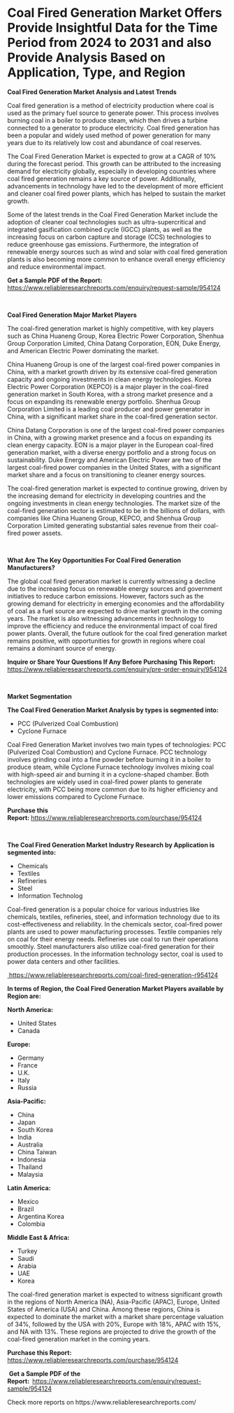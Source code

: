 <p><h1>Coal Fired Generation Market Offers Provide Insightful Data for the Time Period from 2024 to 2031 and also Provide Analysis Based on Application, Type, and Region</h1></p><p><strong>Coal Fired Generation Market Analysis and Latest Trends</strong></p>
<p><p>Coal fired generation is a method of electricity production where coal is used as the primary fuel source to generate power. This process involves burning coal in a boiler to produce steam, which then drives a turbine connected to a generator to produce electricity. Coal fired generation has been a popular and widely used method of power generation for many years due to its relatively low cost and abundance of coal reserves.</p><p>The Coal Fired Generation Market is expected to grow at a CAGR of 10% during the forecast period. This growth can be attributed to the increasing demand for electricity globally, especially in developing countries where coal fired generation remains a key source of power. Additionally, advancements in technology have led to the development of more efficient and cleaner coal fired power plants, which has helped to sustain the market growth.</p><p>Some of the latest trends in the Coal Fired Generation Market include the adoption of cleaner coal technologies such as ultra-supercritical and integrated gasification combined cycle (IGCC) plants, as well as the increasing focus on carbon capture and storage (CCS) technologies to reduce greenhouse gas emissions. Furthermore, the integration of renewable energy sources such as wind and solar with coal fired generation plants is also becoming more common to enhance overall energy efficiency and reduce environmental impact.</p></p>
<p><strong>Get a Sample PDF of the Report:&nbsp;</strong> <a href="https://www.reliableresearchreports.com/enquiry/request-sample/954124">https://www.reliableresearchreports.com/enquiry/request-sample/954124</a></p>
<p>&nbsp;</p>
<p><strong>Coal Fired Generation Major Market Players</strong></p>
<p><p>The coal-fired generation market is highly competitive, with key players such as China Huaneng Group, Korea Electric Power Corporation, Shenhua Group Corporation Limited, China Datang Corporation, EON, Duke Energy, and American Electric Power dominating the market.</p><p>China Huaneng Group is one of the largest coal-fired power companies in China, with a market growth driven by its extensive coal-fired generation capacity and ongoing investments in clean energy technologies. Korea Electric Power Corporation (KEPCO) is a major player in the coal-fired generation market in South Korea, with a strong market presence and a focus on expanding its renewable energy portfolio. Shenhua Group Corporation Limited is a leading coal producer and power generator in China, with a significant market share in the coal-fired generation sector.</p><p>China Datang Corporation is one of the largest coal-fired power companies in China, with a growing market presence and a focus on expanding its clean energy capacity. EON is a major player in the European coal-fired generation market, with a diverse energy portfolio and a strong focus on sustainability. Duke Energy and American Electric Power are two of the largest coal-fired power companies in the United States, with a significant market share and a focus on transitioning to cleaner energy sources.</p><p>The coal-fired generation market is expected to continue growing, driven by the increasing demand for electricity in developing countries and the ongoing investments in clean energy technologies. The market size of the coal-fired generation sector is estimated to be in the billions of dollars, with companies like China Huaneng Group, KEPCO, and Shenhua Group Corporation Limited generating substantial sales revenue from their coal-fired power assets.</p></p>
<p>&nbsp;</p>
<p><strong>What Are The Key Opportunities For Coal Fired Generation Manufacturers?</strong></p>
<p><p>The global coal fired generation market is currently witnessing a decline due to the increasing focus on renewable energy sources and government initiatives to reduce carbon emissions. However, factors such as the growing demand for electricity in emerging economies and the affordability of coal as a fuel source are expected to drive market growth in the coming years. The market is also witnessing advancements in technology to improve the efficiency and reduce the environmental impact of coal fired power plants. Overall, the future outlook for the coal fired generation market remains positive, with opportunities for growth in regions where coal remains a dominant source of energy.</p></p>
<p><strong>Inquire or Share Your Questions If Any Before Purchasing This Report:</strong> <a href="https://www.reliableresearchreports.com/enquiry/pre-order-enquiry/954124">https://www.reliableresearchreports.com/enquiry/pre-order-enquiry/954124</a></p>
<p>&nbsp;</p>
<p><strong>Market Segmentation</strong></p>
<p><strong>The Coal Fired Generation Market Analysis by types is segmented into:</strong></p>
<p><ul><li>PCC (Pulverized Coal Combustion)</li><li>Cyclone Furnace</li></ul></p>
<p><p>Coal Fired Generation Market involves two main types of technologies: PCC (Pulverized Coal Combustion) and Cyclone Furnace. PCC technology involves grinding coal into a fine powder before burning it in a boiler to produce steam, while Cyclone Furnace technology involves mixing coal with high-speed air and burning it in a cyclone-shaped chamber. Both technologies are widely used in coal-fired power plants to generate electricity, with PCC being more common due to its higher efficiency and lower emissions compared to Cyclone Furnace.</p></p>
<p><strong>Purchase this Report:&nbsp;</strong><a href="https://www.reliableresearchreports.com/purchase/954124">https://www.reliableresearchreports.com/purchase/954124</a></p>
<p>&nbsp;</p>
<p><strong>The Coal Fired Generation Market Industry Research by Application is segmented into:</strong></p>
<p><ul><li>Chemicals</li><li>Textiles</li><li>Refineries</li><li>Steel</li><li>Information Technolog</li></ul></p>
<p><p>Coal-fired generation is a popular choice for various industries like chemicals, textiles, refineries, steel, and information technology due to its cost-effectiveness and reliability. In the chemicals sector, coal-fired power plants are used to power manufacturing processes. Textile companies rely on coal for their energy needs. Refineries use coal to run their operations smoothly. Steel manufacturers also utilize coal-fired generation for their production processes. In the information technology sector, coal is used to power data centers and other facilities.</p></p>
<p><a href="https://www.reliableresearchreports.com/coal-fired-generation-r954124">&nbsp;https://www.reliableresearchreports.com/coal-fired-generation-r954124</a></p>
<p><strong>In terms of Region, the Coal Fired Generation Market Players available by Region are:</strong></p>
<p>
    <p> <strong> North America: </strong>
        <ul>
            <li>United States</li>
            <li>Canada</li>
        </ul>
        </p> 
    <p> <strong> Europe: </strong>
        <ul>
            <li>Germany</li>
            <li>France</li>
            <li>U.K.</li>
            <li>Italy</li>
            <li>Russia</li>
        </ul>
        </p> 
    <p> <strong> Asia-Pacific: </strong>
        <ul>
            <li>China</li>
            <li>Japan</li>
            <li>South Korea</li>
            <li>India</li>
            <li>Australia</li>
            <li>China Taiwan</li>
            <li>Indonesia</li>
            <li>Thailand</li>
            <li>Malaysia</li>
        </ul>
        </p> 
    <p> <strong> Latin America: </strong>
        <ul>
            <li>Mexico</li>
            <li>Brazil</li>
            <li>Argentina Korea</li>
            <li>Colombia</li>
        </ul>
        </p> 
    <p> <strong> Middle East & Africa: </strong>
        <ul>
            <li>Turkey</li>
            <li>Saudi</li>
            <li>Arabia</li>
            <li>UAE</li>
            <li>Korea</li>
        </ul>
    </p>
    </p>
<p><p>The coal-fired generation market is expected to witness significant growth in the regions of North America (NA), Asia-Pacific (APAC), Europe, United States of America (USA) and China. Among these regions, China is expected to dominate the market with a market share percentage valuation of 34%, followed by the USA with 20%, Europe with 18%, APAC with 15%, and NA with 13%. These regions are projected to drive the growth of the coal-fired generation market in the coming years.</p></p>
<p><strong>Purchase this Report: </strong><a href="https://www.reliableresearchreports.com/purchase/954124">https://www.reliableresearchreports.com/purchase/954124</a></p>
<p>&nbsp;<strong>Get a Sample PDF of the Report:&nbsp;&nbsp;</strong><a href="https://www.reliableresearchreports.com/enquiry/request-sample/954124">https://www.reliableresearchreports.com/enquiry/request-sample/954124</a></p>
<p><strong></strong></p>
<p>Check more reports on https://www.reliableresearchreports.com/</p>